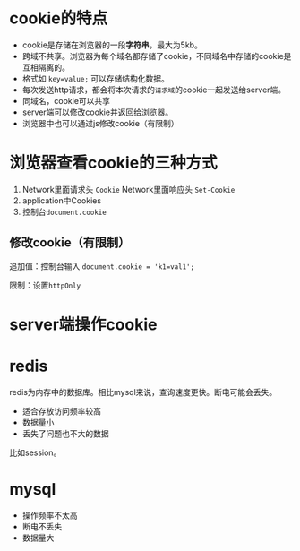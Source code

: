 # cookie的特点
- cookie是存储在浏览器的一段**字符串**，最大为5kb。
- 跨域不共享。浏览器为每个域名都存储了cookie，不同域名中存储的cookie是互相隔离的。
- 格式如 `key=value;` 可以存储结构化数据。
- 每次发送http请求，都会将本次请求的`请求域`的cookie一起发送给server端。
- 同域名，cookie可以共享
- server端可以修改cookie并返回给浏览器。
- 浏览器中也可以通过js修改cookie（有限制）

# 浏览器查看cookie的三种方式
1. Network里面请求头 `Cookie`
   Network里面响应头 `Set-Cookie`
2. application中Cookies
3. 控制台`document.cookie`


## 修改cookie（有限制）
追加值：控制台输入 `document.cookie = 'k1=val1';`

限制：设置`httpOnly`

# server端操作cookie


# redis
redis为内存中的数据库。相比mysql来说，查询速度更快。断电可能会丢失。

- 适合存放访问频率较高
- 数据量小
- 丢失了问题也不大的数据

比如session。

# mysql
- 操作频率不太高
- 断电不丢失
- 数据量大
